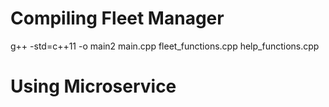 
# Compiling Fleet Manager

g++ -std=c++11 -o main2 main.cpp fleet_functions.cpp help_functions.cpp  


# Using Microservice



